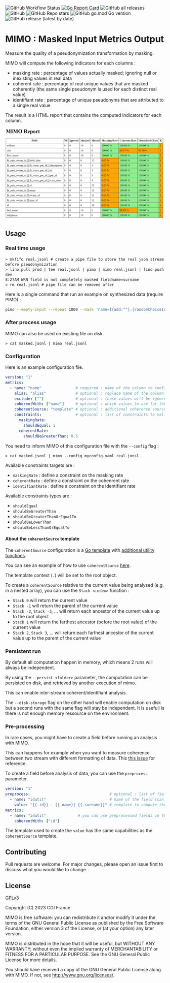 ![GitHub Workflow Status](https://img.shields.io/github/actions/workflow/status/CGI-FR/MIMO/ci.yml?branch=main)
[![Go Report Card](https://goreportcard.com/badge/github.com/cgi-fr/mimo)](https://goreportcard.com/report/github.com/cgi-fr/mimo)
![GitHub all releases](https://img.shields.io/github/downloads/CGI-FR/MIMO/total)
![GitHub](https://img.shields.io/github/license/CGI-FR/MIMO)
![GitHub Repo stars](https://img.shields.io/github/stars/CGI-FR/MIMO)
![GitHub go.mod Go version](https://img.shields.io/github/go-mod/go-version/CGI-FR/MIMO)
![GitHub release (latest by date)](https://img.shields.io/github/v/release/CGI-FR/MIMO)

# MIMO : Masked Input Metrics Output

Measure the quality of a pseudonymization transformation by masking.

MIMO will compute the following indicators for each columns :

- masking rate : percentage of values actually masked; ignoring null or inexisting values in real data
- coherent rate : percentage of real unique values that are masked coherently (the same single pseudonym is used for each distinct real value)
- identifiant rate : percentage of unique pseudonyms that are attributed to a single real value

The result is a HTML report that contains the computed indicators for each column.

![MIMO Report](docs/MIMO-report-2.png)

## Usage

### Real time usage

```console
> mkfifo real.jsonl # create a pipe file to store the real json stream before pseudonymization
> lino pull prod | tee real.jsonl | pimo | mimo real.jsonl | lino push dev
8:27AM WRN field is not completely masked fieldname=surname
> rm real.jsonl # pipe file can be removed after
```

Here is a single command that run an example on synthesized data (require PIMO) :

```bash
pimo --empty-input --repeat 1000 --mask 'name=[{add:""},{randomChoiceInUri:"pimo://nameFR"}]' | tee real.jsonl | pimo --mask 'name={randomChoiceInUri:"pimo://nameFR"}' | mimo real.jsonl
```

### After process usage

MIMO can also be used on existing file on disk.

```console
> cat masked.jsonl | mimo real.jsonl
```

### Configuration

Here is an example configuration file.

```yaml
version: "1"
metrics:
  - name: "name"               # required : name of the column to configure
    alias: "alias"             # optional : replace name of the column by this alias in report
    exclude: [""]              # optional : these values will be ignored during computation of the masking rate
    coherentWith: ["name"]     # optional : which values to use for the computation of the coherent rate
    coherentSource: "template" # optional : additional coherence source to compute
    constraints:               # optional : list of constraints to validate at the end of the execution
      maskingRate:
        shouldEqual: 1
      coherentRate:
        shouldBeGreaterThan: 0.5
```

You need to inform MIMO of this configuration file with the `--config` flag :

```console
> cat masked.jsonl | mimo --config myconfig.yaml real.jonsl
```

Available constraints targets are :

- `maskingRate` : define a constraint on the masking rate
- `coherentRate` : define a constraint on the cohenrent rate
- `identifiantRate` : define a constraint on the identifiant rate

Available constraints types are :

- `shouldEqual`
- `shouldBeGreaterThan`
- `shouldBeGreaterThanOrEqualTo`
- `shouldBeLowerThan`
- `shouldBeLessThanOrEqualTo`

#### About the `coherentSource` template

The `coherentSource` configuration is a [Go template](https://pkg.go.dev/text/template) with [additional utility functions](http://masterminds.github.io/sprig/strings.html).

You can see an example of how to use `coherentSource` [here](test/configs/config_template.yaml).

The template context (`.`) will be set to the root object.

To create a `coherentSource` relative to the current value being analysed (e.g. in a nested array), you can use the `Stack <index>` function :

- `Stack 0` will return the current value
- `Stack -1` will return the parent of the current value
- `Stack -2`, `Stack -3`, ... will return each ancestor of the current value up to the root object
- `Stack 1` will return the farthest ancestor (before the root value) of the current value
- `Stack 2`, `Stack 3`, ... will return each farthest ancestor of the current value up to the parent of the current value

### Persistent run

By default all computation happen in memory, which means 2 runs will always be independent.

By using the `--persist <folder>` parameter, the computation can be persisted on disk, and retrieved by another execution of mimo.

This can enable inter-stream coherent/identifiant analysis.

The `--disk-storage` flag on the other hand will enable computation on disk but a second runs with the same flag will stay be independent. It is usefull is there is not enough memory ressource on the environment.

### Pre-processing

In rare cases, you might have to create a field before running an analysis with MIMO.

This can happens for example when you want to measure coherence between two stream with different formatting of data. This [this issue](https://github.com/CGI-FR/MIMO/issues/20) for reference.

To create a field before analysis of data, you can use the `preprocess` parameter.

```yaml
version: "1"
preprocess:                                   # optional : list of fields to preprocess
  - name: "idutil"                            # name of the field (can be nested with jsonpath notation)
    value: "{{.id}} - {{.name}} {{.surname}}" # template to compute the value of the field
metrics:
  - name: "idutil"              # you can use preprocessed fields in the rest of the configuration
    coherentWith: ["id"]
```

The template used to create the `value` has the same capabilities as the `coherentSource` template.

## Contributing

Pull requests are welcome. For major changes, please open an issue first to discuss what you would like to change.

## License

[GPLv3](https://choosealicense.com/licenses/gpl-3.0/)

Copyright (C) 2023 CGI France

MIMO is free software: you can redistribute it and/or modify
it under the terms of the GNU General Public License as published by
the Free Software Foundation, either version 3 of the License, or
(at your option) any later version.

MIMO is distributed in the hope that it will be useful,
but WITHOUT ANY WARRANTY; without even the implied warranty of
MERCHANTABILITY or FITNESS FOR A PARTICULAR PURPOSE.  See the
GNU General Public License for more details.

You should have received a copy of the GNU General Public License
 along with MIMO.  If not, see <http://www.gnu.org/licenses/>.
